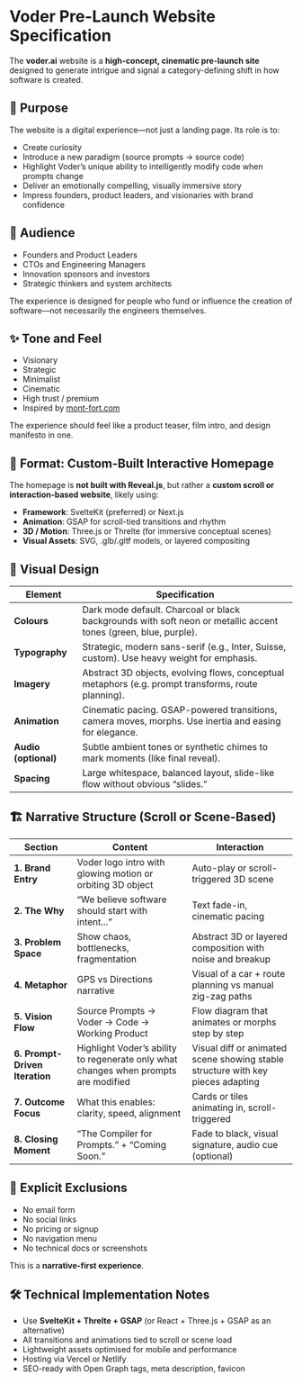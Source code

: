 
# Voder Pre-Launch Website Specification

The **voder.ai** website is a **high-concept, cinematic pre-launch site** designed to generate intrigue and signal a category-defining shift in how software is created.

## 🎯 Purpose

The website is a digital experience—not just a landing page. Its role is to:

- Create curiosity
- Introduce a new paradigm (source prompts → source code)
- Highlight Voder’s unique ability to intelligently modify code when prompts change
- Deliver an emotionally compelling, visually immersive story
- Impress founders, product leaders, and visionaries with brand confidence

## 👥 Audience

- Founders and Product Leaders
- CTOs and Engineering Managers
- Innovation sponsors and investors
- Strategic thinkers and system architects

The experience is designed for people who fund or influence the creation of software—not necessarily the engineers themselves.

## ✨ Tone and Feel

- Visionary  
- Strategic  
- Minimalist  
- Cinematic  
- High trust / premium  
- Inspired by [mont-fort.com](https://mont-fort.com/)

The experience should feel like a product teaser, film intro, and design manifesto in one.

## 🧭 Format: Custom-Built Interactive Homepage

The homepage is **not built with Reveal.js**, but rather a **custom scroll or interaction-based website**, likely using:

- **Framework**: SvelteKit (preferred) or Next.js
- **Animation**: GSAP for scroll-tied transitions and rhythm
- **3D / Motion**: Three.js or Threlte (for immersive conceptual scenes)
- **Visual Assets**: SVG, .glb/.gltf models, or layered compositing

## 🎨 Visual Design

| Element | Specification |
|---|---|
| **Colours** | Dark mode default. Charcoal or black backgrounds with soft neon or metallic accent tones (green, blue, purple). |
| **Typography** | Strategic, modern sans-serif (e.g., Inter, Suisse, custom). Use heavy weight for emphasis. |
| **Imagery** | Abstract 3D objects, evolving flows, conceptual metaphors (e.g. prompt transforms, route planning). |
| **Animation** | Cinematic pacing. GSAP-powered transitions, camera moves, morphs. Use inertia and easing for elegance. |
| **Audio (optional)** | Subtle ambient tones or synthetic chimes to mark moments (like final reveal). |
| **Spacing** | Large whitespace, balanced layout, slide-like flow without obvious “slides.” |

## 🏗️ Narrative Structure (Scroll or Scene-Based)

| Section | Content | Interaction |
|---|---|---|
| **1. Brand Entry** | Voder logo intro with glowing motion or orbiting 3D object | Auto-play or scroll-triggered 3D scene |
| **2. The Why** | “We believe software should start with intent...” | Text fade-in, cinematic pacing |
| **3. Problem Space** | Show chaos, bottlenecks, fragmentation | Abstract 3D or layered composition with noise and breakup |
| **4. Metaphor** | GPS vs Directions narrative | Visual of a car + route planning vs manual zig-zag paths |
| **5. Vision Flow** | Source Prompts → Voder → Code → Working Product | Flow diagram that animates or morphs step by step |
| **6. Prompt-Driven Iteration** | Highlight Voder’s ability to regenerate only what changes when prompts are modified | Visual diff or animated scene showing stable structure with key pieces adapting |
| **7. Outcome Focus** | What this enables: clarity, speed, alignment | Cards or tiles animating in, scroll-triggered |
| **8. Closing Moment** | “The Compiler for Prompts.” + “Coming Soon.” | Fade to black, visual signature, audio cue (optional) |

## 🚫 Explicit Exclusions

- No email form
- No social links
- No pricing or signup
- No navigation menu
- No technical docs or screenshots

This is a **narrative-first experience**.

## 🛠️ Technical Implementation Notes

- Use **SvelteKit + Threlte + GSAP** (or React + Three.js + GSAP as an alternative)
- All transitions and animations tied to scroll or scene load
- Lightweight assets optimised for mobile and performance
- Hosting via Vercel or Netlify
- SEO-ready with Open Graph tags, meta description, favicon
